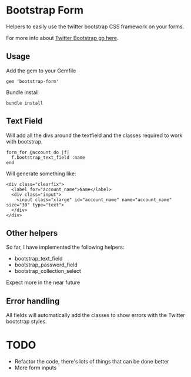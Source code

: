 # Bootstrap Form

Helpers to easily use the twitter bootstrap CSS framework on your forms.

For more info about [Twitter
Bootstrap go here](http://twitter.github.com/bootstrap).

## Usage

Add the gem to your Gemfile

    gem 'bootstrap-form'

Bundle install

    bundle install

## Text Field

Will add all the divs around the textfield and the classes required to
work with bootstrap.

    form_for @account do |f|
      f.bootstrap_text_field :name
    end


Will generate something like:

    <div class="clearfix">
      <label for="account_name">Name</label>
      <div class="input">
        <input class="xlarge" id="account_name" name="account_name" size="30" type="text">
      </div>
    </div>

## Other helpers

So far, I have implemented the following helpers:

* bootstrap_text_field
* bootstrap_password_field
* bootstrap_collection_select

Expect more in the near future

## Error handling

All fields will automatically add the classes to show errors with the Twitter
bootstrap styles.

# TODO

* Refactor the code, there's lots of things that can be done better
* More form inputs
